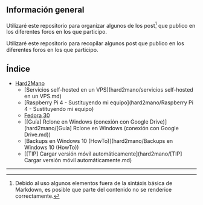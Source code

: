 

## Información general

Utilizaré este repositorio para organizar algunos de los post[^1] que publico en los diferentes foros en los que participo.

Utilizaré este repositorio para recopilar algunos post que publico en los diferentes foros en los que participo.

## Índice

* [Hard2Mano](hard2mano)
  * [Servicios self-hosted en un VPS](hard2mano/servicios self-hosted en un VPS.md)
  * [Raspberry Pi 4 - Sustituyendo mi equipo](hard2mano/Raspberry Pi 4 - Sustituyendo mi equipo)
  * [Fedora 30](hard2mano/Fedora-30.md)
  * [[Guía] Rclone en Windows (conexión con Google Drive)](hard2mano/[Guía] Rclone en Windows (conexión con Google Drive.md))
  * [Backups en Windows 10 (HowTo)](hard2mano/Backups en Windows 10 (HowTo))
  * [[TIP] Cargar versión móvil automáticamente](hard2mano/[TIP] Cargar versión móvil automáticamente.md)



----

[^1]: Debido al uso algunos elementos fuera de la sintáxis básica de Markdown, es posible que parte del contenido no se renderice correctamente.